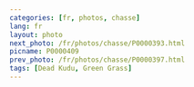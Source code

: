 ```yaml
---
categories: [fr, photos, chasse]
lang: fr
layout: photo
next_photo: /fr/photos/chasse/P0000393.html
picname: P0000409
prev_photo: /fr/photos/chasse/P0000397.html
tags: [Dead Kudu, Green Grass]
---
```

